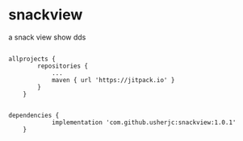 # snackview
a snack view show dds

``````

allprojects {
		repositories {
			...
			maven { url 'https://jitpack.io' }
		}
	}

``````
``````

dependencies {
	        implementation 'com.github.usherjc:snackview:1.0.1'
	}

``````
